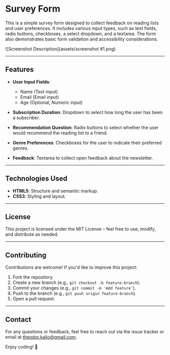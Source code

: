 # Survey Form

This is a simple survey form designed to collect feedback on reading lists and user preferences. It includes various input types, such as text fields, radio buttons, checkboxes, a select dropdown, and a textarea. The form also demonstrates basic form validation and accessibility considerations.

![Screenshot Description](assets/screenshot #1.png)

---

## Features

- **User Input Fields**:
  - Name (Text input)
  - Email (Email input)
  - Age (Optional, Numeric input)
  
- **Subscription Duration**: Dropdown to select how long the user has been a subscriber.
  
- **Recommendation Question**: Radio buttons to select whether the user would recommend the reading list to a friend.
  
- **Genre Preferences**: Checkboxes for the user to indicate their preferred genres.

- **Feedback**: Textarea to collect open feedback about the newsletter.

---

## Technologies Used

- **HTML5**: Structure and semantic markup.
- **CSS3**: Styling and layout.

---

## License

This project is licensed under the MIT License – feel free to use, modify, and distribute as needed.

---

## Contributing

Contributions are welcome! If you'd like to improve this project:

1. Fork the repository.
2. Create a new branch (e.g., `git checkout -b feature-branch`).
3. Commit your changes (e.g., `git commit -m 'Add feature'`).
4. Push to the branch (e.g., `git push origin feature-branch`).
5. Open a pull request.

---

## Contact

For any questions or feedback, feel free to reach out via the issue tracker or email at theodor.kaljo@gmail.com.

Enjoy coding! 🚀